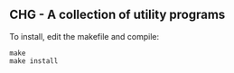 ## CHG - A collection of utility programs

To install, edit the makefile and compile:
```
make
make install

```
